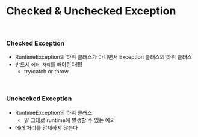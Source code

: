 # Checked & Unchecked Exception

<br>

### Checked Exception

- RuntimeException의 하위 클래스가 아니면서 Exception 클래스의 하위 클래스
- 반드시 `에러 처리`를 해야한다!!!!
  - try/catch or throw

<br>

### Unchecked Exception

- RuntimeException의 하위 클래스
  - 말 그대로 runtime에 발생할 수 있는 예외
- 에러 처리를 강제하지 않는다
